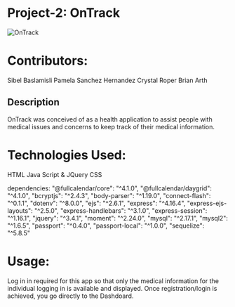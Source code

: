 # Project-2: OnTrack

![OnTrack](/public/images/read-me-image.PNG)

# Contributors:
Sibel Baslamisli
Pamela Sanchez Hernandez
Crystal Roper
Brian Arth

## Description

OnTrack was conceived of as a health application to assist people with medical issues and concerns to keep track of their medical information.  

# Technologies Used:
HTML
Java Script & JQuery
CSS

dependencies:
  "@fullcalendar/core": "^4.1.0",
    "@fullcalendar/daygrid": "^4.1.0",
    "bcryptjs": "^2.4.3",
    "body-parser": "^1.19.0",
    "connect-flash": "^0.1.1",
    "dotenv": "^8.0.0",
    "ejs": "^2.6.1",
    "express": "^4.16.4",
    "express-ejs-layouts": "^2.5.0",
    "express-handlebars": "^3.1.0",
    "express-session": "^1.16.1",
    "jquery": "^3.4.1",
    "moment": "^2.24.0",
    "mysql": "^2.17.1",
    "mysql2": "^1.6.5",
    "passport": "^0.4.0",
    "passport-local": "^1.0.0",
    "sequelize": "^5.8.5"
    
   # Usage:
   
   Log in in required for this app so that only the medical information for the individual logging in is available and displayed.  Once registration/login is achieved, you go directly to the Dashdoard.  
